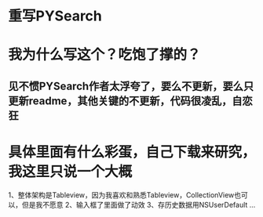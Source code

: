 #  重写PYSearch

# 我为什么写这个？吃饱了撑的？
## 见不惯PYSearch作者太浮夸了，要么不更新，要么只更新readme，其他关键的不更新，代码很凌乱，自恋狂
# 具体里面有什么彩蛋，自己下载来研究，我这里只说一个大概
1、整体架构是Tableview，因为我喜欢和熟悉Tableview，CollectionView也可以，但是我不愿意
2、输入框了里面做了动效
3、存历史数据用NSUserDefault
...
